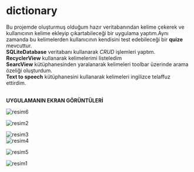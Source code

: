 # dictionary
Bu projemde oluşturmuş olduğum hazır veritabanından  kelime çekerek ve kullanıcının kelime ekleyip çıkartabileceği bir uygulama yaptım.Aynı zamanda bu kelimelerden kullanıcının  kendisini test edebileceği bir **quize** mevcuttur.<br>
**SQLiteDatabase** veritabanı kullanarak  *CRUD* işlemleri yaptım.<br>
**RecyclerView** kullanarak  kelimelerimi listeledim<br>
**SearcView** kütüphanesinden yaralanarak kelimeleri toolbar üzerinde arama özeliği oluşturdum.<br>
**Text to speech** kütüphanesini kullanarak kelimeleri ingilizce telaffuz ettirdim.<br>
<br>

**UYGULAMANIN EKRAN GÖRÜNTÜLERİ**

![resim6](https://github.com/aliyayman/dictionaryApp/blob/master/app/src/main/res/drawable/resim6_200x400.png)

![resim2](https://github.com/aliyayman/dictionaryApp/blob/master/app/src/main/res/drawable/resim2_1_200x400.png)

![resim3](https://github.com/aliyayman/dictionaryApp/blob/master/app/src/main/res/drawable/resim3_200x400.png)<br>
![resim4](https://github.com/aliyayman/dictionaryApp/blob/master/app/src/main/res/drawable/resim4_200x400.png)

![resim5](https://github.com/aliyayman/dictionaryApp/blob/master/app/src/main/res/drawable/resim5_200x400.png)

![resim1](https://github.com/aliyayman/dictionaryApp/blob/master/app/src/main/res/drawable/resim1_200x400.png)


